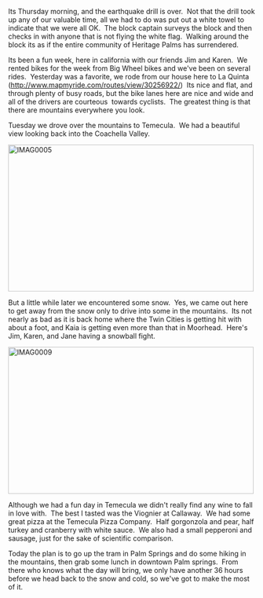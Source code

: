 <!--
.. title: Spring Break Biking in Indio
.. date: 2011/03/24
.. slug: spring-break-biking-in-indio
.. tags: Travel, Biking
.. link: 
.. description: 
-->


<p>Its Thursday morning, and the earthquake drill is over.  Not that the drill took up any of our valuable time, all we had to do was put out a white towel to indicate that we were all OK.  The block captain surveys the block and then checks in with anyone that is not flying the white flag.  Walking around the block its as if the entire community of Heritage Palms has surrendered.</p><p>Its been a fun week, here in california with our friends Jim and Karen.  We rented bikes for the week from Big Wheel bikes and we've been on several rides.  Yesterday was a favorite, we rode from our house here to La Quinta (<a href="http://www.mapmyride.com/routes/view/30256922/">http://www.mapmyride.com/routes/view/30256922/</a>)  Its nice and flat, and through plenty of busy roads, but the bike lanes here are nice and wide and all of the drivers are courteous  towards cyclists.  The greatest thing is that there are mountains everywhere you look.</p><p>Tuesday we drove over the mountains to Temecula.  We had a beautiful view looking back into the Coachella Valley.</p><p><a title="View 'IMAG0005' on Flickr.com" href="http://www.flickr.com/photos/71706244@N00/5556303038"><img title="IMAG0005" src="http://farm6.static.flickr.com/5024/5556303038_b943965a19.jpg" border="0" alt="IMAG0005" width="500" height="299" /></a></p><p>But a little while later we encountered some snow.  Yes, we came out here to get away from the snow only to drive into some in the mountains.  Its not nearly as bad as it is back home where the Twin Cities is getting hit with about a foot, and Kaia is getting even more than that in Moorhead.  Here's Jim, Karen, and Jane having a snowball fight.</p><p><a title="View 'IMAG0009' on Flickr.com" href="http://www.flickr.com/photos/71706244@N00/5556304556"><img title="IMAG0009" src="http://farm6.static.flickr.com/5147/5556304556_e38ef2a5e0.jpg" border="0" alt="IMAG0009" width="500" height="299" /></a></p><p>Although we had a fun day in Temecula we didn't really find any wine to fall in love with.  The best I tasted was the Viognier at Callaway.  We had some great pizza at the Temecula Pizza Company.  Half gorgonzola and pear, half turkey and cranberry with white sauce.  We also had a small pepperoni and sausage, just for the sake of scientific comparison.</p><p>Today the plan is to go up the tram in Palm Springs and do some hiking in the mountains, then grab some lunch in downtown Palm springs.  From there who knows what the day will bring, we only have another 36 hours before we head back to the snow and cold, so we've got to make the most of it.</p><p> </p><div class="blogger-post-footer"><img width='1' height='1' src='https://blogger.googleusercontent.com/tracker/2759017781463016019-7260039007222519313?l=blog.bonelakesoftware.com' alt='' /></div>
